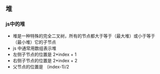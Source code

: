 ## 堆
### js中的堆
+ 堆是一种特殊的完全二叉树，所有的节点都大于等于（最大堆）或小于等于（最小堆）它的子节点
+ js 中通常用数组表示堆
+ 左侧子节点的位置是 2*index + 1
+ 右侧子节点的位置是 2*index + 2
+ 父节点的位置是 （index-1)/2